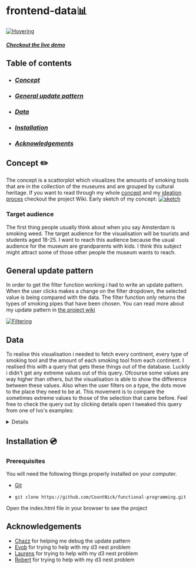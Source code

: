 # frontend-data📊


[![Hovering](https://i.gyazo.com/c60b89d8a66bf9ec1ee9d5b310c7d456.gif)](https://gyazo.com/c60b89d8a66bf9ec1ee9d5b310c7d456)
#### [ _Checkout the live demo_](https://countnick.github.io/frontend-data/)

## Table of contents 

* ### [_Concept_](#concept-pencil2)
* ### [_General update pattern_](#general-update-pattern-1)
* ### [_Data_](#data-1)
* ### [_Installation_](#installation-cd)
* ### [_Acknowledgements_](#acknowledgements-1)


## Concept :pencil2:

The concept is a scattorplot which visualizes the amounts of smoking tools that are in the collection of the museums and are grouped by cultural heritage. If you want to read through my whole [concept](https://github.com/CountNick/frontend-data/wiki/2.3-Concept) and my [ideation proces](https://github.com/CountNick/frontend-data/wiki/2.2-Ideation) checkout the project Wiki.
Early sketch of my concept:
[![sketch](https://i.imgur.com/gULvTyB.jpg)](https://i.imgur.com/gULvTyB.jpg)


### Target audience 

The first thing people usually think about when you say Amsterdam is smoking weed. The target audience for the visualisation will be tourists and students aged 18-25. I want to reach this audience because the usual audience for the museum are grandparents with kids. I think this subject might attract some of those other people the museum wants to reach.

## General update pattern

In order to get the filter function working i had to write an update pattern. When the user clicks makes a change on the filter dropdown, the selected value is being compared with the data. The filter function only returns the types of smoking pipes that have been chosen. You can read more about my update pattern in [the project wiki](https://github.com/CountNick/frontend-data/wiki/3.4-Implementing-the-update-pattern)

[![Filtering](https://i.gyazo.com/8e4f52512034795f09372c1eea937d58.gif)](https://gyazo.com/8e4f52512034795f09372c1eea937d58)


## Data

To realise this visualisation i needed to fetch every continent, every type of smoking tool and the amount of each smoking tool from each continent. I realised this with a query that gets these things out of the database. Luckily i didn't get any extreme values out of this query. Ofcourse some values are way higher than others, but the visualisation is able to show the difference between these values. Also when the user filters on a type, the dots move to the place they need to be at. This movement is to compare the sometimes extreme values to those of the selection that came before. Feel free to check the query out by clicking details open I tweaked this query from one of Ivo's examples:
<details>


```
PREFIX rdf: <http://www.w3.org/1999/02/22-rdf-syntax-ns#>
PREFIX dc: <http://purl.org/dc/elements/1.1/>
PREFIX dct: <http://purl.org/dc/terms/>
PREFIX skos: <http://www.w3.org/2004/02/skos/core#>
PREFIX edm: <http://www.europeana.eu/schemas/edm/>
PREFIX foaf: <http://xmlns.com/foaf/0.1/>

SELECT ?herkomstSuper ?herkomstSuperLabel ?typeLabel (COUNT(?cho) AS ?amount) 
WHERE {
  # geef ruilmiddelen
  <https://hdl.handle.net/20.500.11840/termmaster14607> skos:narrower* ?type .
  ?type skos:prefLabel ?typeLabel .

  # geef de continenten
  <https://hdl.handle.net/20.500.11840/termmaster2> skos:narrower ?herkomstSuper .
  ?herkomstSuper skos:prefLabel ?herkomstSuperLabel .

  # geef per continent de onderliggende geografische termen
  ?herkomstSuper skos:narrower* ?herkomstSub .
  ?herkomstSub skos:prefLabel ?herkomstSubLabel .

  # geef objecten bij de onderliggende geografische termen
  ?cho dct:spatial ?herkomstSub .
  ?cho edm:object ?type . 
  
} 
```
</details>

## Installation :cd:

### Prerequisites

You will need the following things properly installed on your computer.

* [Git](https://git-scm.com/)


* `git clone https://github.com/CountNick/functional-programming.git`

Open the index.html file in your browser to see the project

## Acknowledgements

* [Chazz](https://github.com/Chazzers) for helping me debug the update pattern
* [Eyob](https://github.com/EyobDejene) for trying to help with my d3 nest problem
* [Laurens](https://github.com/Razpudding) for trying to help with my d3 nest problem
* [Robert](https://github.com/robert-hoekstra) for trying to help with my d3 nest problem
